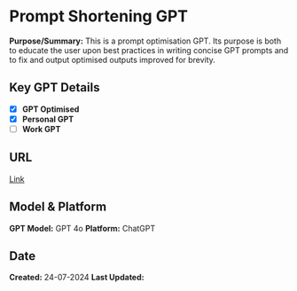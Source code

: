 # Prompt Shortening GPT
**Purpose/Summary:** This is a prompt optimisation GPT. Its purpose is both to educate the user upon best practices in writing concise GPT prompts and to fix and output optimised outputs improved for brevity.
 
## Key GPT Details

- [x] **GPT Optimised**  
- [x] **Personal GPT**  
- [ ] **Work GPT**

## URL

[Link](https://chatgpt.com/g/g-7EtUXtZvP-prompt-shortener)

## Model & Platform

**GPT Model:**  GPT 4o
**Platform:** ChatGPT

## Date


**Created:** 24-07-2024
**Last Updated:** 

